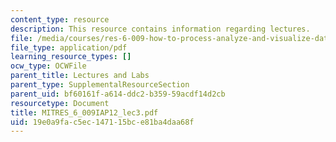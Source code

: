 ```yaml
---
content_type: resource
description: This resource contains information regarding lectures.
file: /media/courses/res-6-009-how-to-process-analyze-and-visualize-data-january-iap-2012/19e0a9fac5ec147115bce81ba4daa68f_MITRES_6_009IAP12_lec3.pdf
file_type: application/pdf
learning_resource_types: []
ocw_type: OCWFile
parent_title: Lectures and Labs
parent_type: SupplementalResourceSection
parent_uid: bf60161f-a614-ddc2-b359-59acdf14d2cb
resourcetype: Document
title: MITRES_6_009IAP12_lec3.pdf
uid: 19e0a9fa-c5ec-1471-15bc-e81ba4daa68f
---
```


